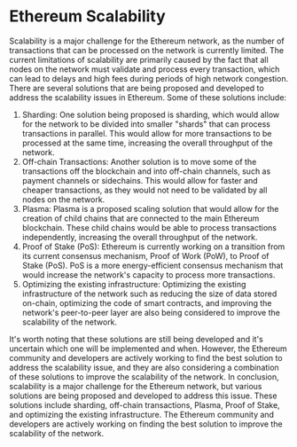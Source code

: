 # Ethereum Scalability
Scalability is a major challenge for the Ethereum network, as the number of transactions that can be processed on the network is currently limited. The current limitations of scalability are primarily caused by the fact that all nodes on the network must validate and process every transaction, which can lead to delays and high fees during periods of high network congestion.
There are several solutions that are being proposed and developed to address the scalability issues in Ethereum. Some of these solutions include:
1.	Sharding: One solution being proposed is sharding, which would allow for the network to be divided into smaller "shards" that can process transactions in parallel. This would allow for more transactions to be processed at the same time, increasing the overall throughput of the network.
2.	Off-chain Transactions: Another solution is to move some of the transactions off the blockchain and into off-chain channels, such as payment channels or sidechains. This would allow for faster and cheaper transactions, as they would not need to be validated by all nodes on the network.
3.	Plasma: Plasma is a proposed scaling solution that would allow for the creation of child chains that are connected to the main Ethereum blockchain. These child chains would be able to process transactions independently, increasing the overall throughput of the network.
4.	Proof of Stake (PoS): Ethereum is currently working on a transition from its current consensus mechanism, Proof of Work (PoW), to Proof of Stake (PoS). PoS is a more energy-efficient consensus mechanism that would increase the network's capacity to process more transactions.
5.	Optimizing the existing infrastructure: Optimizing the existing infrastructure of the network such as reducing the size of data stored on-chain, optimizing the code of smart contracts, and improving the network's peer-to-peer layer are also being considered to improve the scalability of the network.


It's worth noting that these solutions are still being developed and it's uncertain which one will be implemented and when. However, the Ethereum community and developers are actively working to find the best solution to address the scalability issue, and they are also considering a combination of these solutions to improve the scalability of the network.
In conclusion, scalability is a major challenge for the Ethereum network, but various solutions are being proposed and developed to address this issue. These solutions include sharding, off-chain transactions, Plasma, Proof of Stake, and optimizing the existing infrastructure. The Ethereum community and developers are actively working on finding the best solution to improve the scalability of the network.
